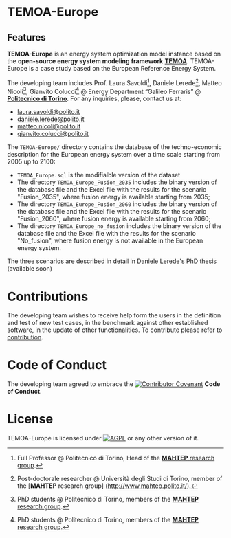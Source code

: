 # TEMOA-Europe

## Features

**TEMOA-Europe** is an energy system optimization model instance based on the **open-source energy system modeling framework** [**TEMOA**](https://temoacloud.com/). TEMOA-Europe is a case study based on the European Reference Energy System.

The developing team includes Prof. Laura Savoldi[^1], Daniele Lerede[^2], Matteo Nicoli[^3], Gianvito Colucci[^3]  @ Energy Department “Galileo Ferraris” @ [**Politecnico di Torino**](https://www.polito.it/). For any inquiries, please, contact us at:
* laura.savoldi@polito.it
* daniele.lerede@polito.it
* matteo.nicoli@polito.it
* gianvito.colucci@polito.it

[^1]: Full Professor @ Politecnico di Torino, Head of the [**MAHTEP** research group](http://www.mahtep.polito.it/).
[^2]: Post-doctorale researcher @ Università degli Studi di Torino, member of the [**MAHTEP** research group] (http://www.mahtep.polito.it/).
[^3]: PhD students @ Politecnico di Torino, members of the [**MAHTEP** research group](http://www.mahtep.polito.it/).

The `TEMOA-Europe/` directory contains the database of the techno-economic description for the European energy system over a time scale starting from 2005 up to 2100:
 - `TEMOA_Europe.sql` is the modifialble version of the dataset
 - The directory `TEMOA_Europe_Fusion_2035` includes the binary version of the database file and the Excel file with the results for the scenario "Fusion_2035", where fusion energy is available starting from 2035;
 -  The directory `TEMOA_Europe_Fusion_2060` includes the binary version of the database file and the Excel file with the results for the scenario "Fusion_2060", where fusion energy is available starting from 2060;
 -  The directory `TEMOA_Europe_no_fusion` includes the binary version of the database file and the Excel file with the results for the scenario "No_fusion", where fusion energy is not available in the European energy system.

The three scenarios are described in detail in Daniele Lerede's PhD thesis (available soon)


# Contributions

The developing team wishes to receive help form the users in the definition and test of new test cases, in the benchmark against other established software, in the update of other functionalities.
To contribute please refer to [contribution](CONTRIBUTION.md).

# Code of Conduct

The developing team agreed to embrace the [![Contributor Covenant](https://img.shields.io/badge/Contributor%20Covenant-2.1-4baaaa.svg)](CODE_OF_CONDUCT.md) **Code of Conduct**.
 
 # License
 TEMOA-Europe is licensed under [![AGPL](https://www.gnu.org/graphics/agplv3-with-text-100x42.png)](LICENSE) or any other version of it.
